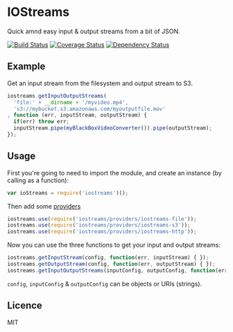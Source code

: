 # IOStreams

Quick amnd easy input & output streams from a bit of JSON.

[![Build Status](https://travis-ci.org/webcast-io/iostreams.png?branch=master)](https://travis-ci.org/webcast-io/iostreams)
[![Coverage Status](https://coveralls.io/repos/webcast-io/iostreams/badge.png?branch=master)](https://coveralls.io/r/webcast-io/iostreamsbranch=master)
[![Dependency Status](https://david-dm.org/bwebcast-io/iostreams.png)](https://david-dm.org/webcast-io/iostreams)

## Example

Get an input stream from the filesystem and output stream to S3.

```js
iostreams.getInputOutputStreams(
  'file:' + __dirname + '/myvideo.mp4',
  's3://mybucket.s3.amazonaws.com/myoutputfile.mov'
, function (err, inputStream, outputStream) {
  if(err) throw err;
  inputStream.pipe(myBlackBoxVideoConverter()).pipe(outputStream);
});
```

## Usage

First you're going to need to import the module, and create an instance (by calling as a function):

```js
var ioStreams = require('iostreams')();
```

Then add some [providers](https://github.com/webcast-io/iostreams/tree/master/providers)

```js
iostreams.use(require('iostreams/providers/iostreams-file'));
iostreams.use(require('iostreams/providers/iostreams-s3'));
iostreams.use(require('iostreams/providers/iostreams-http'));
```

Now you can use the three functions to get your input and output streams:

```js
iostreams.getInputStream(config, function(err, inputStream) { });
iostreams.getOutputStream(config, function(err, outputStream) { });
iostreams.getInputOutputStreams(inputConfig, outputConfig, function(err, inputStream, outputStream) { });
```

`config`, `inputConfig` & `outputConfig` can be objects or URIs (strings).


## Licence

MIT